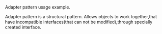 Adapter pattern usage example.

Adapter pattern is a structural pattern. Allows objects to work together,that have incompatible interfaces(that can not be modified),through specially created interface.